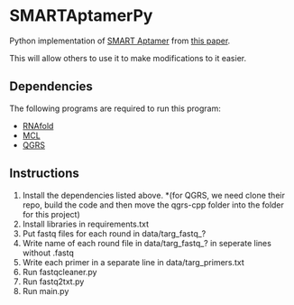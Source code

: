 # SMARTAptamerPy

Python implementation of [SMART Aptamer](https://github.com/JavierPerez21/SMARTAptamerPy.git) from [this paper](https://pubs.acs.org/doi/abs/10.1021/acs.analchem.9b05203).

This will allow others to use it to make modifications to it easier.



## Dependencies

The following programs are required to run this program:

* [RNAfold](https://algosb2019.sciencesconf.org/data/RNAtutorial.pdf)
* [MCL](http://micans.org/mcl/)
* [QGRS](https://github.com/freezer333/qgrs-cpp)

## Instructions

1. Install the dependencies listed above. \*(for QGRS, we need clone their repo, build the code and then move the qgrs-cpp folder into the folder for this project)
3. Install libraries in requirements.txt
4. Put fastq files for each round in data/targ_fastq_?
5. Write name of each round file in data/targ_fastq_? in seperate lines without .fastq
6. Write each primer in a separate line in data/targ_primers.txt
7. Run fastqcleaner.py
8. Run fastq2txt.py
9. Run main.py
